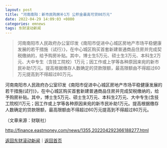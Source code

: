 ```yaml
---
layout: post
title: "河南南阳：新市民购房补1万 公积金最高可贷80万元"
date: 2022-04-29 14:09:03 +0800
categories: emnews
tags: 东财滚动新闻
---
```

> 河南南阳市人民政府办公室印发《南阳市促进中心城区房地产市场平稳健康发展的若干措施（试行）》，在中心城区购买首套新建普通商品住房并完成契税缴纳的，给予购房补贴。其中，博士生5万元、硕士生3万元、本科生2万元、大中专生（含技工院校）1万元；因工作或上学等各种原因来宛的新市民补助1万元。提高根据缴存人数确定的贷款限额，最高限额由不得超过60万元提高到不得超过80万元。

<p>河南南阳市人民政府办公室印发《南阳市促进中心城区房地产市场平稳健康发展的若干措施(试行)》，在中心城区购买首套新建普通商品住房并完成契税缴纳的，给予购房补贴。其中，博士生5万元、硕士生3万元、本科生2万元、大中专生(含技工院校)1万元；因工作或上学等各种原因来宛的新市民补助1万元。提高根据缴存人数确定的贷款限额，最高限额由不得超过60万元提高到不得超过80万元。</p><p class="em_media">（文章来源：财联社）</p>

<http://finance.eastmoney.com/news/1355,202204292366188277.html>

[返回东财滚动新闻](//finews.withounder.com/emnews/)｜[返回首页](//finews.withounder.com/)